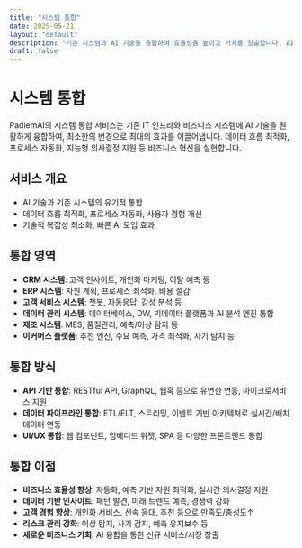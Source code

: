 ```yaml
---
title: "시스템 통합"
date: 2025-05-21
layout: "default"
description: "기존 시스템과 AI 기술을 융합하여 효율성을 높이고 가치를 창출합니다. AI 기반 시스템 통합으로 비즈니스 혁신을 경험하고 성과를 창출하세요."
draft: false
---
```


# 시스템 통합

PadiemAI의 시스템 통합 서비스는 기존 IT 인프라와 비즈니스 시스템에 AI 기술을 원활하게 융합하여, 최소한의 변경으로 최대의 효과를 이끌어냅니다. 데이터 흐름 최적화, 프로세스 자동화, 지능형 의사결정 지원 등 비즈니스 혁신을 실현합니다.

## 서비스 개요
- AI 기술과 기존 시스템의 유기적 통합
- 데이터 흐름 최적화, 프로세스 자동화, 사용자 경험 개선
- 기술적 복잡성 최소화, 빠른 AI 도입 효과

## 통합 영역
- **CRM 시스템**: 고객 인사이트, 개인화 마케팅, 이탈 예측 등
- **ERP 시스템**: 자원 계획, 프로세스 최적화, 비용 절감
- **고객 서비스 시스템**: 챗봇, 자동응답, 감성 분석 등
- **데이터 관리 시스템**: 데이터베이스, DW, 빅데이터 플랫폼과 AI 분석 엔진 통합
- **제조 시스템**: MES, 품질관리, 예측/이상 탐지 등
- **이커머스 플랫폼**: 추천 엔진, 수요 예측, 가격 최적화, 사기 탐지 등

## 통합 방식
- **API 기반 통합**: RESTful API, GraphQL, 웹훅 등으로 유연한 연동, 마이크로서비스 지원
- **데이터 파이프라인 통합**: ETL/ELT, 스트리밍, 이벤트 기반 아키텍처로 실시간/배치 데이터 연동
- **UI/UX 통합**: 웹 컴포넌트, 임베디드 위젯, SPA 등 다양한 프론트엔드 통합

## 통합 이점
- **비즈니스 효율성 향상**: 자동화, 예측 기반 자원 최적화, 실시간 의사결정 지원
- **데이터 기반 인사이트**: 패턴 발견, 미래 트렌드 예측, 경쟁력 강화
- **고객 경험 향상**: 개인화 서비스, 신속 응대, 추천 등으로 만족도/충성도↑
- **리스크 관리 강화**: 이상 탐지, 사기 감지, 예측 유지보수 등
- **새로운 비즈니스 기회**: AI 융합을 통한 신규 서비스/시장 창출 